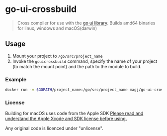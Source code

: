# go-ui-crossbuild

> Cross compiler for use with the [go ui library](https://github.com/andlabs/ui). Builds amd64 binaries for linux, windows and macOS(darwin)

## Usage

1. Mount your project to `/go/src/project_name`
2. Invoke the `gouicrossbuild` command, specify the name of your project (to match the mount point) and the path to the module to build.

### Example

```bash
docker run -v $GOPATH/project_name:/go/src/project_name magj/go-ui-crossbuild gouicrossbuild project_name ./cmd/gui
```

### License

Building for macOS uses code from the Apple SDK
[Please read and understand the Apple Xcode and SDK license before using.](https://www.apple.com/legal/sla/docs/xcode.pdf)

Any original code is licenced under "unlicense".
